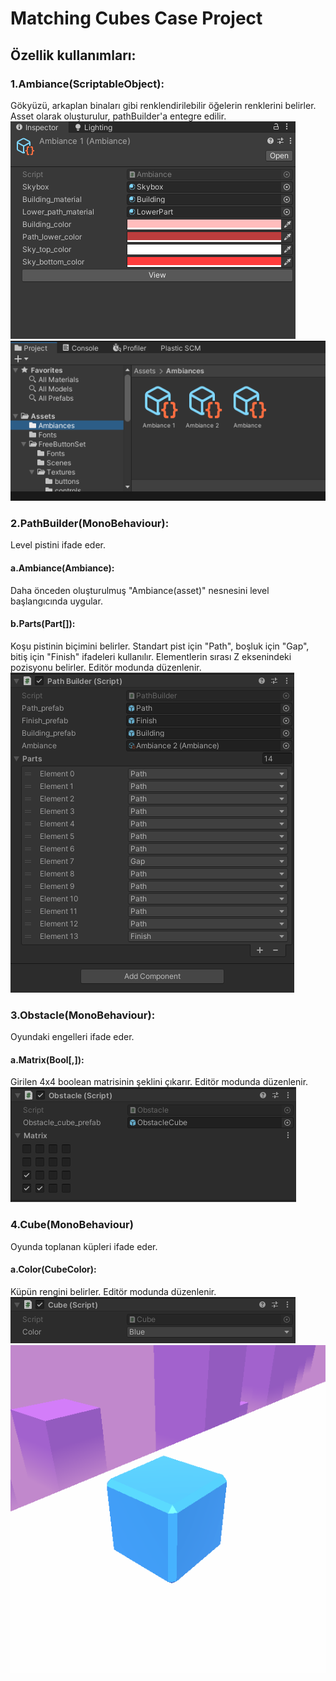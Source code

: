 # Matching Cubes Case Project
##  Özellik kullanımları:

### 1.Ambiance(ScriptableObject):
Gökyüzü, arkaplan binaları gibi renklendirilebilir öğelerin renklerini belirler. Asset olarak oluşturulur, pathBuilder'a entegre edilir.
![alt text](https://github.com/tahayky/matching-cubes/blob/main/docs/ambiance.png?raw=true)
![alt text](https://github.com/tahayky/matching-cubes/blob/main/docs/ambiances.png?raw=true)
### 2.PathBuilder(MonoBehaviour):
Level pistini ifade eder.
#### a.Ambiance(Ambiance):
Daha önceden oluşturulmuş "Ambiance(asset)" nesnesini level başlangıcında uygular.
#### b.Parts(Part[]):
Koşu pistinin biçimini belirler. Standart pist için "Path", boşluk için "Gap", bitiş için "Finish" ifadeleri kullanılır. Elementlerin sırası Z eksenindeki pozisyonu belirler. Editör modunda düzenlenir.
![alt text](https://github.com/tahayky/matching-cubes/blob/main/docs/path_builder.png?raw=true)

### 3.Obstacle(MonoBehaviour):
Oyundaki engelleri ifade eder.
#### a.Matrix(Bool[,]):
Girilen 4x4 boolean matrisinin şeklini çıkarır. Editör modunda düzenlenir.
![alt text](https://github.com/tahayky/matching-cubes/blob/main/docs/obstacle.png?raw=true)

### 4.Cube(MonoBehaviour)
Oyunda toplanan küpleri ifade eder.
#### a.Color(CubeColor):
Küpün rengini belirler. Editör modunda düzenlenir.
![alt text](https://github.com/tahayky/matching-cubes/blob/main/docs/cube_component.png?raw=true)
![alt text](https://github.com/tahayky/matching-cubes/blob/main/docs/cube.png?raw=true)
